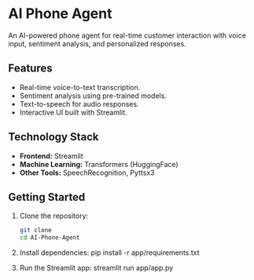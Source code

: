 # AI Phone Agent

An AI-powered phone agent for real-time customer interaction with voice input, sentiment analysis, and personalized responses.

## Features
- Real-time voice-to-text transcription.
- Sentiment analysis using pre-trained models.
- Text-to-speech for audio responses.
- Interactive UI built with Streamlit.

## Technology Stack
- **Frontend:** Streamlit
- **Machine Learning:** Transformers (HuggingFace)
- **Other Tools:** SpeechRecognition, Pyttsx3

## Getting Started
1. Clone the repository:
   ```bash
   git clone 
   cd AI-Phone-Agent
   
2. Install dependencies:
   pip install -r app/requirements.txt
   
3. Run the Streamlit app:
   streamlit run app/app.py
